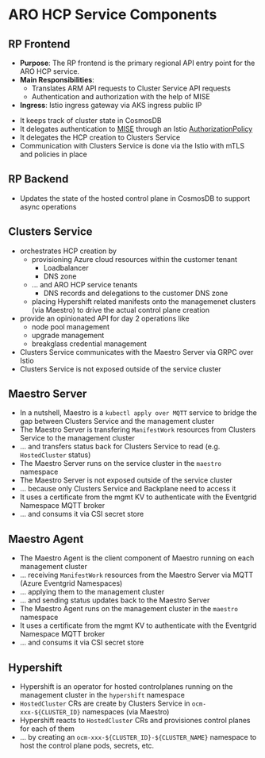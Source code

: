 # ARO HCP Service Components

## RP Frontend

- **Purpose**: The RP frontend is the primary regional API entry point for the ARO HCP service.
- **Main Responsibilities**:
  - Translates ARM API requests to Cluster Service API requests
  - Authentication and authorization with the help of MISE
- **Ingress**: Istio ingress gateway via AKS ingress public IP

* It keeps track of cluster state in CosmosDB
* It delegates authentication to [MISE](../frontend/deploy/charts/mise) through an Istio [AuthorizationPolicy](../frontend/deploy/templates/ext-authz.authorizationpolicy.yaml)
* It delegates the HCP creation to Clusters Service
* Communication with Clusters Service is done via the Istio with mTLS and policies in place

## RP Backend

* Updates the state of the hosted control plane in CosmosDB to support async operations

## Clusters Service

* orchestrates HCP creation by
  * provisioning Azure cloud resources within the customer tenant
    * Loadbalancer
    * DNS zone
  * ... and ARO HCP service tenants
    * DNS records and delegations to the customer DNS zone
  * placing Hypershift related manifests onto the managemenet clusters (via Maestro) to drive the actual control plane creation
* provide an opinionated API for day 2 operations like
  * node pool management
  * upgrade management
  * breakglass credential management
* Clusters Service communicates with the Maestro Server via GRPC over Istio
* Clusters Service is not exposed outside of the service cluster

## Maestro Server

* In a nutshell, Maestro is a `kubectl apply over MQTT` service to bridge the gap between Clusters Service and the management cluster
* The Maestro Server is transfering `ManifestWork` resources from Clusters Service to the management cluster
* ... and transfers status back for Clusters Service to read (e.g. `HostedCluster` status)
* The Maestro Server runs on the service cluster in the `maestro` namespace
* The Maestro Server is not exposed outside of the service cluster
* ... because only Clusters Service and Backplane need to access it
* It uses a certificate from the mgmt KV to authenticate with the Eventgrid Namespace MQTT broker
* ... and consums it via CSI secret store


## Maestro Agent

* The Maestro Agent is the client component of Maestro running on each management cluster
* ... receiving `ManifestWork` resources from the Maestro Server via MQTT (Azure Eventgrid Namespaces)
* ... applying them to the management cluster
* ... and sending status updates back to the Maestro Server
* The Maestro Agent runs on the management cluster in the `maestro` namespace
* It uses a certificate from the mgmt KV to authenticate with the Eventgrid Namespace MQTT broker
* ... and consums it via CSI secret store


## Hypershift

* Hypershift is an operator for hosted controlplanes running on the management cluster in the `hypershift` namespace
* `HostedCluster` CRs are create by Clusters Service in `ocm-xxx-${CLUSTER_ID}` namespaces (via Maestro)
* Hypershift reacts to `HostedCluster` CRs and provisiones control planes for each of them
* ... by creating an `ocm-xxx-${CLUSTER_ID}-${CLUSTER_NAME}` namespace to host the control plane pods, secrets, etc.
